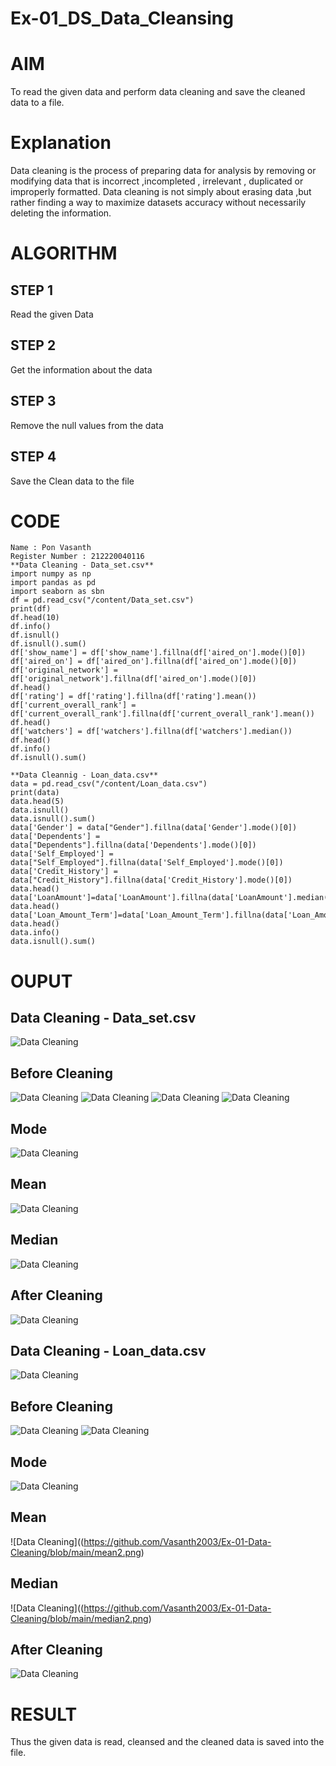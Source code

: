 # Ex-01_DS_Data_Cleansing
# AIM
To read the given data and perform data cleaning and save the cleaned data to a file.

# Explanation
Data cleaning is the process of preparing data for analysis by removing or modifying data that is incorrect ,incompleted , irrelevant , duplicated or improperly formatted. Data cleaning is not simply about erasing data ,but rather finding a way to maximize datasets accuracy without necessarily deleting the information.

# ALGORITHM
## STEP 1
Read the given Data

## STEP 2
Get the information about the data

## STEP 3
Remove the null values from the data

## STEP 4
Save the Clean data to the file

# CODE
~~~
Name : Pon Vasanth
Register Number : 212220040116
**Data Cleaning - Data_set.csv**
import numpy as np
import pandas as pd
import seaborn as sbn
df = pd.read_csv("/content/Data_set.csv")
print(df)
df.head(10)
df.info()
df.isnull()
df.isnull().sum()
df['show_name'] = df['show_name'].fillna(df['aired_on'].mode()[0])
df['aired_on'] = df['aired_on'].fillna(df['aired_on'].mode()[0])
df['original_network'] = df['original_network'].fillna(df['aired_on'].mode()[0])
df.head()
df['rating'] = df['rating'].fillna(df['rating'].mean())
df['current_overall_rank'] = df['current_overall_rank'].fillna(df['current_overall_rank'].mean())
df.head()
df['watchers'] = df['watchers'].fillna(df['watchers'].median())
df.head()
df.info()
df.isnull().sum()

**Data Cleannig - Loan_data.csv**
data = pd.read_csv("/content/Loan_data.csv")
print(data)
data.head(5)
data.isnull()
data.isnull().sum()
data['Gender'] = data["Gender"].fillna(data['Gender'].mode()[0])
data['Dependents'] = data["Dependents"].fillna(data['Dependents'].mode()[0])
data['Self_Employed'] = data["Self_Employed"].fillna(data['Self_Employed'].mode()[0])
data['Credit_History'] = data["Credit_History"].fillna(data['Credit_History'].mode()[0])
data.head()
data['LoanAmount']=data['LoanAmount'].fillna(data['LoanAmount'].median())
data.head()
data['Loan_Amount_Term']=data['Loan_Amount_Term'].fillna(data['Loan_Amount_Term'].mean())
data.head()
data.info()
data.isnull().sum()

~~~
# OUPUT
## Data Cleaning - Data_set.csv
![Data Cleaning](https://github.com/Vasanth2003/Ex-01-Data-Cleaning/blob/main/Read.png)

## Before Cleaning
![Data Cleaning](https://github.com/Vasanth2003/Ex-01-Data-Cleaning/blob/main/Before%20Cleaning%20(2).png)
![Data Cleaning](https://github.com/Vasanth2003/Ex-01-Data-Cleaning/blob/main/Before%20Cleaning%20(3).png)
![Data Cleaning](https://github.com/Vasanth2003/Ex-01-Data-Cleaning/blob/main/Before%20Cleaning%20(4).png)
![Data Cleaning](https://github.com/Vasanth2003/Ex-01-Data-Cleaning/blob/main/Before%20Cleaning%20(5).png)

## Mode
![Data Cleaning](https://github.com/Vasanth2003/Ex-01-Data-Cleaning/blob/main/Mode.png)

## Mean
![Data Cleaning](https://github.com/Vasanth2003/Ex-01-Data-Cleaning/blob/main/Mean'.png)

## Median
![Data Cleaning](https://github.com/Vasanth2003/Ex-01-Data-Cleaning/blob/main/Median.png)

## After Cleaning
![Data Cleaning](https://github.com/Vasanth2003/Ex-01-Data-Cleaning/blob/main/After%20Cleaning.png)

## Data Cleaning - Loan_data.csv
![Data Cleaning](https://github.com/Vasanth2003/Ex-01-Data-Cleaning/blob/main/image1.png)

## Before Cleaning
![Data Cleaning](https://github.com/Vasanth2003/Ex-01-Data-Cleaning/blob/main/image2.pngg)
![Data Cleaning](https://github.com/Vasanth2003/Ex-01-Data-Cleaning/blob/main/image3.png)

## Mode
![Data Cleaning](https://github.com/Vasanth2003/Ex-01-Data-Cleaning/blob/main/mode2.png)

## Mean
![Data Cleaning]((https://github.com/Vasanth2003/Ex-01-Data-Cleaning/blob/main/mean2.png)

## Median
![Data Cleaning]((https://github.com/Vasanth2003/Ex-01-Data-Cleaning/blob/main/median2.png)

## After Cleaning
![Data Cleaning](/images/image4.png)


# RESULT
Thus the given data is read, cleansed and the cleaned data is saved into the file.
